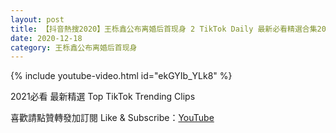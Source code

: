 ```yaml
---
layout: post
title: 【抖音熱搜2020】王栎鑫公布离婚后首现身 2 TikTok Daily 最新必看精選合集2020 12 18
date: 2020-12-18
category: 王栎鑫公布离婚后首现身
---
```


{% include youtube-video.html id="ekGYIb_YLk8" %}

2021必看 最新精選 Top TikTok Trending Clips

喜歡請點贊轉發加訂閱 Like & Subscribe：[YouTube](https://www.youtube.com/channel/UCAoR7VcanIPd04uEq_GIylA/videos)

